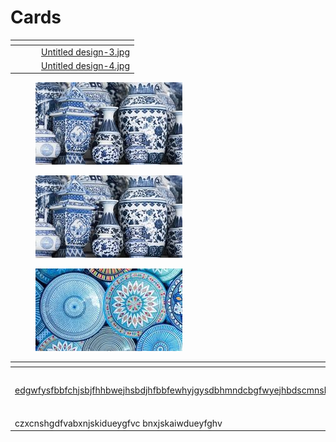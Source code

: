 # Cards

<table data-view="cards"><thead><tr><th></th><th></th><th></th><th data-hidden data-card-cover data-type="files"></th></tr></thead><tbody><tr><td></td><td></td><td></td><td><a href="../.gitbook/assets/Untitled design-3.jpg">Untitled design-3.jpg</a></td></tr><tr><td></td><td></td><td></td><td><a href="../.gitbook/assets/Untitled design-4.jpg">Untitled design-4.jpg</a></td></tr></tbody></table>

<div>

<figure><img src="../.gitbook/assets/Untitled design-4.jpg" alt=""><figcaption></figcaption></figure>

 

<figure><img src="../.gitbook/assets/Untitled design-4.jpg" alt=""><figcaption></figcaption></figure>

 

<figure><img src="../.gitbook/assets/Untitled design-3.jpg" alt=""><figcaption></figcaption></figure>

</div>

<table data-view="cards"><thead><tr><th></th><th></th><th></th><th data-hidden data-card-target data-type="content-ref"></th><th data-hidden data-card-cover data-type="files"></th></tr></thead><tbody><tr><td><p></p><p><a href="https://www.thisiscolossal.com/">edgwfysfbbfchjsbjfhhbwejhsbdjhfbbfewhyjgysdbhmndcbgfwyejhbdscmnshjb</a></p></td><td></td><td></td><td><a href="../copy-and-paste-bloc.md">copy-and-paste-bloc.md</a></td><td><a href="../.gitbook/assets/056_Kajan_Johnson_x_Islam_Makhachev (1) (1) (1) (1).jpeg">056_Kajan_Johnson_x_Islam_Makhachev (1) (1) (1) (1).jpeg</a></td></tr><tr><td></td><td></td><td></td><td></td><td></td></tr><tr><td>czxcnshgdfvabxnjskidueygfvc bnxjskaiwdueyfghv</td><td></td><td></td><td></td><td></td></tr></tbody></table>
